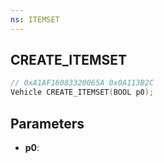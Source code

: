 ```yaml
---
ns: ITEMSET
---
```

## CREATE_ITEMSET

```c
// 0xA1AF16083320065A 0x0A113B2C
Vehicle CREATE_ITEMSET(BOOL p0);
```

## Parameters
* **p0**:
